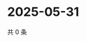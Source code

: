 # 2025-05-31

共 0 条

<!-- BEGIN ZHIHUQUESTIONS -->
<!-- 最后更新时间 Sat May 31 2025 17:10:55 GMT+0800 (China Standard Time) -->

<!-- END ZHIHUQUESTIONS -->
